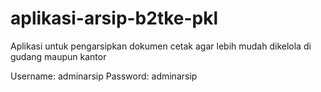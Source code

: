 # aplikasi-arsip-b2tke-pkl
Aplikasi untuk pengarsipkan dokumen cetak agar lebih mudah dikelola di gudang maupun kantor

Username:
adminarsip
Password:
adminarsip
